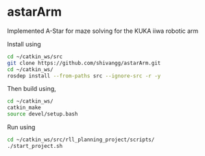 # astarArm
Implemented A-Star for maze solving for the KUKA iiwa robotic arm

Install using 
```sh
cd ~/catkin_ws/src
git clone https://github.com/shivangg/astarArm.git 
cd ~/catkin_ws/
rosdep install --from-paths src --ignore-src -r -y
```

Then build using,

```sh
cd ~/catkin_ws/
catkin_make
source devel/setup.bash
```

Run using 

```sh
cd ~/catkin_ws/src/rll_planning_project/scripts/
./start_project.sh
```